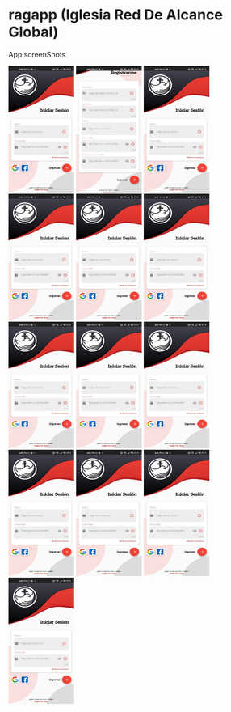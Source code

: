 # ragapp (Iglesia Red De Alcance Global)

App screenShots


<p float="left"> 
<img src="https://github.com/camilo1498/flutter-Rag-App/blob/master/ragapp%20screenshots/13.jpg" width="130" height="250">
<img src="https://github.com/camilo1498/flutter-Rag-App/blob/master/ragapp%20screenshots/12.jpg" width="130" height="250">
<img src="https://github.com/camilo1498/flutter-Rag-App/blob/master/ragapp%20screenshots/13.jpg" width="130" height="250">
<img src="https://github.com/camilo1498/flutter-Rag-App/blob/master/ragapp%20screenshots/13.jpg" width="130" height="250">
<img src="https://github.com/camilo1498/flutter-Rag-App/blob/master/ragapp%20screenshots/13.jpg" width="130" height="250">
<img src="https://github.com/camilo1498/flutter-Rag-App/blob/master/ragapp%20screenshots/13.jpg" width="130" height="250">
<img src="https://github.com/camilo1498/flutter-Rag-App/blob/master/ragapp%20screenshots/13.jpg" width="130" height="250">
<img src="https://github.com/camilo1498/flutter-Rag-App/blob/master/ragapp%20screenshots/13.jpg" width="130" height="250">
<img src="https://github.com/camilo1498/flutter-Rag-App/blob/master/ragapp%20screenshots/13.jpg" width="130" height="250">
<img src="https://github.com/camilo1498/flutter-Rag-App/blob/master/ragapp%20screenshots/13.jpg" width="130" height="250">
<img src="https://github.com/camilo1498/flutter-Rag-App/blob/master/ragapp%20screenshots/13.jpg" width="130" height="250">
<img src="https://github.com/camilo1498/flutter-Rag-App/blob/master/ragapp%20screenshots/13.jpg" width="130" height="250">
<img src="https://github.com/camilo1498/flutter-Rag-App/blob/master/ragapp%20screenshots/13.jpg" width="130" height="250">

</p>  

